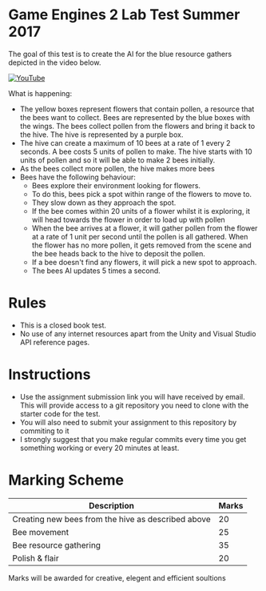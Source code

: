 # Game Engines 2 Lab Test Summer 2017

The goal of this test is to create the AI for the blue resource gathers depicted in the video below. 

[![YouTube](http://img.youtube.com/vi/dRVBgMaKsU8/0.jpg)](https://www.youtube.com/watch?v=dRVBgMaKsU8)

What is happening:

- The yellow boxes represent flowers that contain pollen, a resource that the bees want to collect. Bees are represented by the blue boxes with the wings. The bees collect pollen from the flowers and bring it back to the hive. The hive is represented by a purple box.  
- The hive can create a maximum of 10 bees at a rate of 1 every 2 seconds. A bee costs 5 units of pollen to make. The hive starts with 10 units of pollen and so it will be able to make 2 bees initially. 
- As the bees collect more pollen, the hive makes more bees
- Bees have the following behaviour:
    - Bees explore their environment looking for flowers. 
    - To do this, bees pick a spot within range of the flowers to move to. 
    - They slow down as they approach the spot. 
    - If the bee comes within 20 units of a flower whilst it is exploring, it will head towards the flower in order to load up with pollen
    - When the bee arrives at a flower, it will gather pollen from the flower at a rate of 1 unit per second until the pollen is all gathered. When the flower has no more pollen, it gets removed from the scene and the bee heads back to the hive to deposit the pollen. 
    - If a bee doesn't find any flowers, it will pick a new spot to approach. 
    - The bees AI updates 5 times a second.

# Rules
- This is a closed book test. 
- No use of any internet resources apart from the Unity and Visual Studio API reference pages.  

# Instructions
- Use the assignment submission link you will have received by email. This will provide access to a git repository you need to clone with the starter code for the test. 
- You will also need to submit your assignment to this repository by commiting to it
- I strongly suggest that you make regular commits every time you get something working or every 20 minutes at least. 

# Marking Scheme
| Description | Marks |
|-------------|-------|
| Creating new bees from the hive as described above | 20 |
| Bee movement | 25 |
| Bee resource gathering | 35 |
| Polish & flair | 20 |

Marks will be awarded for creative, elegent and efficient soultions